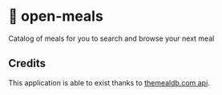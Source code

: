 # :curry: open-meals
Catalog of meals for you to search and browse your next meal

## Credits

This application is able to exist thanks to [themealdb.com api](https://www.themealdb.com/api.php).

